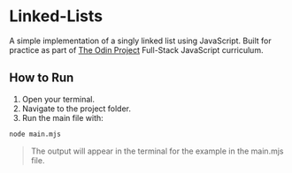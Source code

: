 # Linked-Lists

A simple implementation of a singly linked list using JavaScript. Built for practice as part of [The Odin Project](https://www.theodinproject.com) Full-Stack JavaScript curriculum.

## How to Run

1. Open your terminal.
2. Navigate to the project folder.
3. Run the main file with:

```bash
node main.mjs
```

> The output will appear in the terminal for the example in the main.mjs file.